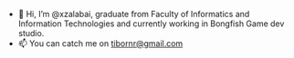 - 👋 Hi, I’m @xzalabai, graduate from Faculty of Informatics and Information Technologies and currently working in Bongfish Game dev studio.
- 📫 You can catch me on tibornr@gmail.com
